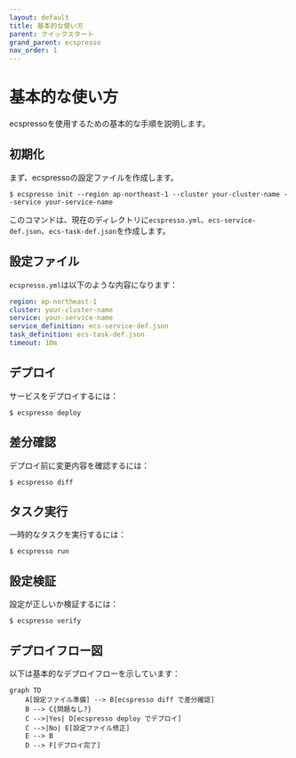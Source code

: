 ```yaml
---
layout: default
title: 基本的な使い方
parent: クイックスタート
grand_parent: ecspresso
nav_order: 1
---
```


# 基本的な使い方

ecspressoを使用するための基本的な手順を説明します。

## 初期化

まず、ecspressoの設定ファイルを作成します。

```console
$ ecspresso init --region ap-northeast-1 --cluster your-cluster-name --service your-service-name
```

このコマンドは、現在のディレクトリに`ecspresso.yml`、`ecs-service-def.json`、`ecs-task-def.json`を作成します。

## 設定ファイル

`ecspresso.yml`は以下のような内容になります：

```yaml
region: ap-northeast-1
cluster: your-cluster-name
service: your-service-name
service_definition: ecs-service-def.json
task_definition: ecs-task-def.json
timeout: 10m
```

## デプロイ

サービスをデプロイするには：

```console
$ ecspresso deploy
```

## 差分確認

デプロイ前に変更内容を確認するには：

```console
$ ecspresso diff
```

## タスク実行

一時的なタスクを実行するには：

```console
$ ecspresso run
```

## 設定検証

設定が正しいか検証するには：

```console
$ ecspresso verify
```

## デプロイフロー図

以下は基本的なデプロイフローを示しています：

```mermaid
graph TD
    A[設定ファイル準備] --> B[ecspresso diff で差分確認]
    B --> C{問題なし?}
    C -->|Yes| D[ecspresso deploy でデプロイ]
    C -->|No| E[設定ファイル修正]
    E --> B
    D --> F[デプロイ完了]
```
